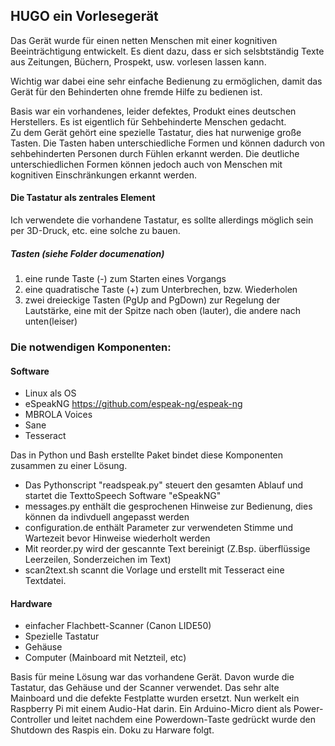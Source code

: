 ## HUGO ein Vorlesegerät

Das Gerät wurde für einen netten Menschen mit einer kognitiven Beeinträchtigung entwickelt. Es dient dazu, dass
er sich selsbtständig Texte aus Zeitungen, Büchern, Prospekt, usw. vorlesen lassen kann.  

Wichtig war dabei eine sehr einfache Bedienung zu ermöglichen, damit das Gerät für den Behinderten ohne fremde Hilfe zu bedienen ist. 

Basis war ein vorhandenes, leider defektes, Produkt eines deutschen Herstellers. Es ist eigentlich für Sehbehinderte Menschen gedacht.  
Zu dem Gerät gehört eine spezielle Tastatur, dies hat nurwenige große Tasten. Die Tasten haben unterschiedliche Formen und können dadurch 
von sehbehinderten Personen durch Fühlen erkannt werden. Die deutliche unterschiedlichen Formen können jedoch auch von Menschen mit kognitiven
Einschränkungen erkannt werden.  

#### Die Tastatur als zentrales Element
Ich verwendete die vorhandene Tastatur, es sollte allerdings möglich sein per 3D-Druck, etc. eine solche zu bauen.

##### Tasten (siehe Folder documenation)
1. eine runde Taste (-) zum Starten eines Vorgangs
2. eine quadratische Taste (+) zum Unterbrechen, bzw. Wiederholen
3. zwei dreieckige Tasten (PgUp and PgDown) zur Regelung der Lautstärke, eine mit der Spitze nach oben (lauter), die andere nach unten(leiser)    


### Die notwendigen Komponenten:
#### Software
- Linux als OS
- eSpeakNG https://github.com/espeak-ng/espeak-ng 
- MBROLA Voices
- Sane 
- Tesseract 

Das in Python und Bash erstellte Paket bindet diese Komponenten zusammen zu einer Lösung.  

- Das Pythonscript "readspeak.py" steuert den gesamten Ablauf und startet die TexttoSpeech Software "eSpeakNG" 
- messages.py enthält die gesprochenen Hinweise zur Bedienung, dies können da indivduell angepasst werden
- configuration.de enthält Parameter zur verwendeten Stimme und Wartezeit bevor Hinweise wiederholt werden
- Mit reorder.py wird der gescannte Text bereinigt (Z.Bsp. überflüssige Leerzeilen, Sonderzeichen im Text)  
- scan2text.sh scannt die Vorlage und erstellt mit Tesseract eine Textdatei. 


#### Hardware 
- einfacher Flachbett-Scanner (Canon LIDE50)
- Spezielle Tastatur
- Gehäuse
- Computer (Mainboard mit Netzteil, etc) 



Basis für meine Lösung war das vorhandene Gerät. Davon wurde die Tastatur, das Gehäuse und der Scanner verwendet. 
Das sehr alte Mainboard und die defekte Festplatte wurden ersetzt. Nun werkelt ein Raspberry Pi mit einem Audio-Hat 
darin. Ein Arduino-Micro dient als Power-Controller und leitet nachdem eine Powerdown-Taste gedrückt wurde den Shutdown des Raspis ein.
Doku zu Harware folgt. 



